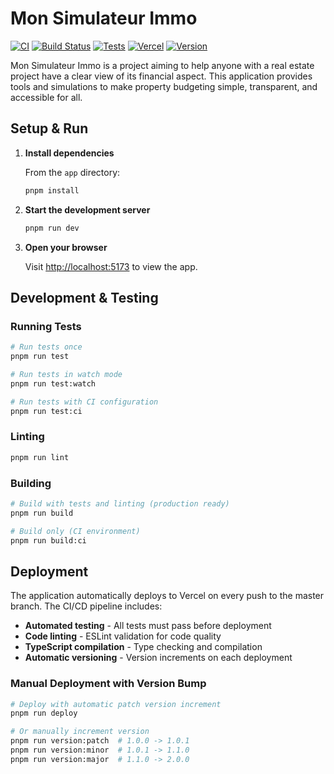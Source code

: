 # Mon Simulateur Immo

[![CI](https://github.com/gregballot/MonBudgetImmo/workflows/CI/badge.svg)](https://github.com/gregballot/MonBudgetImmo/actions)
[![Build Status](https://img.shields.io/github/actions/workflow/status/gregballot/MonBudgetImmo/ci.yml?branch=master&label=build)](https://github.com/gregballot/MonBudgetImmo/actions)
[![Tests](https://img.shields.io/github/actions/workflow/status/gregballot/MonBudgetImmo/ci.yml?branch=master&label=tests)](https://github.com/gregballot/MonBudgetImmo/actions)
[![Vercel](https://vercelbadge.vercel.app/api/gregballot/MonBudgetImmo)](https://vercel.com)
[![Version](https://img.shields.io/github/package-json/v/gregballot/MonBudgetImmo?filename=app%2Fpackage.json)](https://github.com/gregballot/MonBudgetImmo)

Mon Simulateur Immo is a project aiming to help anyone with a real estate project have a clear view of its financial aspect.
This application provides tools and simulations to make property budgeting simple, transparent, and accessible for all.

## Setup & Run

1. **Install dependencies**

   From the `app` directory:
   ```sh
   pnpm install
   ```

2. **Start the development server**

   ```sh
   pnpm run dev
   ```

3. **Open your browser**

   Visit [http://localhost:5173](http://localhost:5173) to view the app.

## Development & Testing

### Running Tests
```sh
# Run tests once
pnpm run test

# Run tests in watch mode  
pnpm run test:watch

# Run tests with CI configuration
pnpm run test:ci
```

### Linting
```sh
pnpm run lint
```

### Building
```sh
# Build with tests and linting (production ready)
pnpm run build

# Build only (CI environment)
pnpm run build:ci
```

## Deployment

The application automatically deploys to Vercel on every push to the master branch. The CI/CD pipeline includes:

- **Automated testing** - All tests must pass before deployment
- **Code linting** - ESLint validation for code quality
- **TypeScript compilation** - Type checking and compilation
- **Automatic versioning** - Version increments on each deployment

### Manual Deployment with Version Bump
```sh
# Deploy with automatic patch version increment
pnpm run deploy

# Or manually increment version
pnpm run version:patch  # 1.0.0 -> 1.0.1
pnpm run version:minor  # 1.0.1 -> 1.1.0  
pnpm run version:major  # 1.1.0 -> 2.0.0
```
